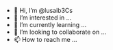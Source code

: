 - 👋 Hi, I’m @lusaib3Cs
- 👀 I’m interested in ...
- 🌱 I’m currently learning ...
- 💞️ I’m looking to collaborate on ...
- 📫 How to reach me ...

<!---
lusaib3Cs/lusaib3Cs is a ✨ special ✨ repository because its `README.md` (this file) appears on your GitHub profile.
You can click the Preview link to take a look at your changes.
--->
